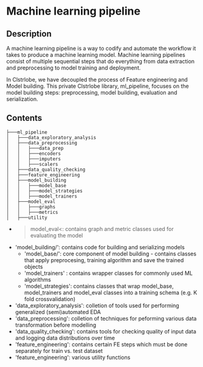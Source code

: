 # Machine learning pipeline

## Description

A machine learning pipeline is a way to codify and automate the workflow it takes to produce a machine learning model. Machine learning pipelines consist of multiple sequential steps that do everything from data extraction and preprocessing to model training and deployment.

In Clstrlobe, we have decoupled the process of Feature engineering and Model building. This private Clstrlobe library, ml_pipeline, focuses on the model building steps: preprocessing, model building, evaluation and serialization.

## Contents

```
├───ml_pipeline
│   ├───data_exploratory_analysis
│   ├───data_preprocessing
│   │   ├───data_prep
│   │   ├───encoders
│   │   ├───imputers
│   │   ├───scalers
│   ├───data_quality_checking
│   ├───feature_engineering
│   ├───model_building
│   │   ├───model_base
│   │   ├───model_strategies
│   │   ├───model_trainers
│   ├───model_eval
│   │   ├───graphs
│   │   ├───metrics
│   ├───utility
```

* >model_eval<: contains graph and metric classes used for evaluating the model
* 'model_building/': contains code for building and serializing models
  * 'model_base/': core component of model building - contains classes that apply preprocesing, training algorithm and save the trained objects
  * 'model_trainers' : contains wrapper classes for commonly used ML algorithms
  * 'model_strategies': contains classes that wrap model_base, model_trainers and model_eval classes into a training schema (e.g. K fold crossvalidation)
* 'data_exploratory_analysis': colletion of tools used for performing generalized (semi)automated EDA
* 'data_preprocessing': colletion of techniques for peforming various data transformation before modelling
* 'data_quality_checking': contains tools for checking quality of input data and logging data distributions over time
* 'feature_engineering': contains certain FE steps which must be done separately for train vs. test dataset 
* 'feature_engineering': various utility functions




